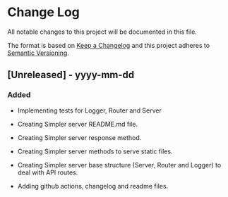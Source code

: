 
# Change Log
All notable changes to this project will be documented in this file.
 
The format is based on [Keep a Changelog](http://keepachangelog.com/)
and this project adheres to [Semantic Versioning](http://semver.org/).
 
## [Unreleased] - yyyy-mm-dd
 
### Added

- Implementing tests for Logger, Router and Server

- Creating Simpler server README.md file.

- Creating Simpler server response method.

- Creating Simpler server methods to serve static files.

- Creating Simpler server base structure (Server, Router and Logger) to deal with API routes.

- Adding github actions, changelog and readme files.
